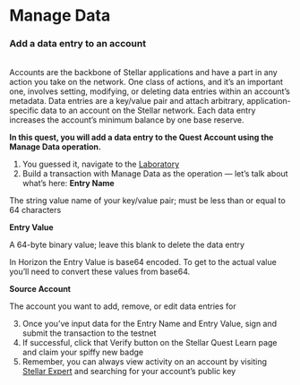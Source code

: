 # Manage Data

### Add a data entry to an account

<br>
Accounts are the backbone of Stellar applications and have a part in any action you take on the network. One class of actions, and it’s an important one, involves setting, modifying, or deleting data entries within an account’s metadata. Data entries are a key/value pair and attach arbitrary, application-specific data to an account on the Stellar network. Each data entry increases the account’s minimum balance by one base reserve.

**In this quest, you will add a data entry to the Quest Account using the Manage Data operation.**

1. You guessed it, navigate to the [Laboratory](https://laboratory.stellar.org/#account-creator?network=test)
2. Build a transaction with Manage Data as the operation — let’s talk about what’s here:
   **Entry Name**

The string value name of your key/value pair; must be less than or equal to 64 characters

**Entry Value**

A 64-byte binary value; leave this blank to delete the data entry

In Horizon the Entry Value is base64 encoded. To get to the actual value you’ll need to convert these values from base64.

**Source Account**

The account you want to add, remove, or edit data entries for

3. Once you’ve input data for the Entry Name and Entry Value, sign and submit the transaction to the testnet
4. If successful, click that Verify button on the Stellar Quest Learn page and claim your spiffy new badge
5. Remember, you can always view activity on an account by visiting [Stellar Expert](https://stellar.expert/explorer/testnet) and searching for your account’s public key
